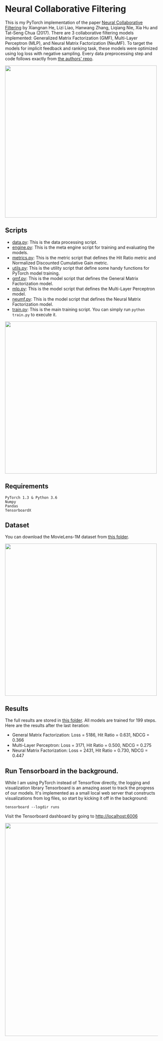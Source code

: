 # Neural Collaborative Filtering

This is my PyTorch implementation of the paper [Neural Collaborative Filtering](http://dl.acm.org/citation.cfm?id=3052569) by Xiangnan He, Lizi Liao, Hanwang Zhang, Liqiang Nie, Xia Hu and Tat-Seng Chua (2017). There are 3 collaborative filtering models implemented: Generalized Matrix Factorization (GMF), Multi-Layer Perceptron (MLP), and Neural Matrix Factorization (NeuMF). To target the models for implicit feedback and ranking task, these models were optimized using log loss with negative sampling. Every data preprocessing step and code follows exactly from [the authors' repo](https://github.com/hexiangnan/neural_collaborative_filtering).

<img src="https://github.com/khanhnamle1994/transfer-rec/blob/master/Neural-CF-PyTorch/pics/Fig2.png" width="500">

## Scripts
* [data.py](https://github.com/khanhnamle1994/transfer-rec/blob/master/Neural-CF-PyTorch/data.py): This is the data processing script.
* [engine.py](https://github.com/khanhnamle1994/transfer-rec/blob/master/Neural-CF-PyTorch/engine.py): This is the meta engine script for training and evaluating the models.
* [metrics.py](https://github.com/khanhnamle1994/transfer-rec/blob/master/Neural-CF-PyTorch/metrics.py): This is the metric script that defines the Hit Ratio metric and Normalized Discounted Cumulative Gain metric.
* [utils.py](https://github.com/khanhnamle1994/transfer-rec/blob/master/Neural-CF-PyTorch/utils.py): This is the utility script that define some handy functions for PyTorch model training.
* [gmf.py](https://github.com/khanhnamle1994/transfer-rec/blob/master/Neural-CF-PyTorch/gmf.py): This is the model script that defines the General Matrix Factorization model.
* [mlp.py](https://github.com/khanhnamle1994/transfer-rec/blob/master/Neural-CF-PyTorch/mlp.py): This is the model script that defines the Multi-Layer Perceptron model.
* [neumf.py](https://github.com/khanhnamle1994/transfer-rec/blob/master/Neural-CF-PyTorch/neumf.py): This is the model script that defines the Neural Matrix Factorization model.
* [train.py](https://github.com/khanhnamle1994/transfer-rec/blob/master/Neural-CF-PyTorch/train.py): This is the main training script. You can simply run `python train.py` to execute it.

<img src="https://github.com/khanhnamle1994/transfer-rec/blob/master/Neural-CF-PyTorch/pics/Fig3.png" width="500">

## Requirements

```
PyTorch 1.3 & Python 3.6
Numpy
Pandas
TensorboardX
```

## Dataset
You can download the MovieLens-1M dataset from [this folder](https://github.com/khanhnamle1994/transfer-rec/tree/master/ml-1m).

<img src="https://github.com/khanhnamle1994/transfer-rec/blob/master/Neural-CF-PyTorch/pics/Table1.png" width="500">

## Results
The full results are stored in [this folder](https://github.com/khanhnamle1994/transfer-rec/tree/master/Neural-CF-PyTorch/results). All models are trained for 199 steps. Here are the results after the last iteration:
* General Matrix Factorization: Loss = 5186, Hit Ratio = 0.631, NDCG = 0.366
* Multi-Layer Perceptron: Loss = 3171, Hit Ratio = 0.500, NDCG = 0.275
* Neural Matrix Factorization: Loss = 2431, Hit Ratio = 0.730, NDCG = 0.447

## Run Tensorboard in the background.
While I am using PyTorch instead of Tensorflow directly, the logging and visualization library Tensorboard is an amazing asset to track the progress of our models. It's implemented as a small local web server that constructs visualizations from log files, so start by kicking it off in the background:

```
tensorboard --logdir runs
```

Visit the Tensorboard dashboard by going to [http://localhost:6006](http://localhost:6006)

<img src="https://github.com/khanhnamle1994/transfer-rec/blob/master/Neural-CF-PyTorch/pics/result-experiment.png" width="700">
